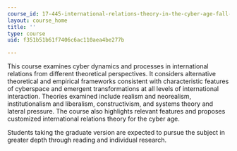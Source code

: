 ```yaml
---
course_id: 17-445-international-relations-theory-in-the-cyber-age-fall-2015
layout: course_home
title: ''
type: course
uid: f351b51b61f7406c6ac110aea4be277b

---
```

This course examines cyber dynamics and processes in international relations from different theoretical perspectives. It considers alternative theoretical and empirical frameworks consistent with characteristic features of cyberspace and emergent transformations at all levels of international interaction. Theories examined include realism and neorealism, institutionalism and liberalism, constructivism, and systems theory and lateral pressure. The course also highlights relevant features and proposes customized international relations theory for the cyber age.

Students taking the graduate version are expected to pursue the subject in greater depth through reading and individual research.
